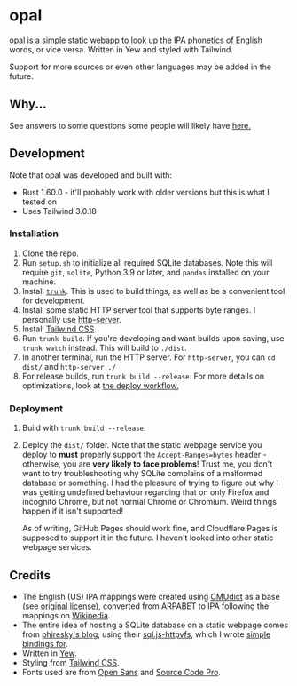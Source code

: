 # opal

opal is a simple static webapp to look up the IPA phonetics of English words, or vice versa. Written in Yew and styled
with Tailwind.

Support for more sources or even other languages may be added in the future.

## Why...

See answers to some questions some people will likely have [here.](Why.md)

## Development

Note that opal was developed and built with:

- Rust 1.60.0 - it'll probably work with older versions but this is what I tested on
- Uses Tailwind 3.0.18

### Installation

1. Clone the repo.
2. Run `setup.sh` to initialize all required SQLite databases. Note this will require `git`, `sqlite`, Python 3.9 or later, and `pandas` installed on your machine.
3. Install [`trunk`](https://github.com/thedodd/trunk). This is used to build things, as well as be a convenient tool for development.
4. Install some static HTTP server tool that supports byte ranges. I personally use [http-server](https://www.npmjs.com/package/http-server).
5. Install [Tailwind CSS](https://tailwindcss.com/).
6. Run `trunk build`. If you're developing and want builds upon saving, use `trunk watch` instead. This will build to `./dist`.
7. In another terminal, run the HTTP server. For `http-server`, you can `cd dist/` and `http-server ./`
8. For release builds, run `trunk build --release`. For more details on optimizations, look at [the deploy workflow.](./.github/workflows/deploy.yml)

### Deployment

1. Build with `trunk build --release`.
2. Deploy the `dist/` folder. Note that the static webpage service you deploy to **must** properly support the `Accept-Ranges=bytes` header - otherwise, you are **very likely to face problems**!
   Trust me, you don't want to try troubleshooting why SQLite complains of a malformed database or something. I had the pleasure of trying to figure out why I was getting
   undefined behaviour regarding that on only Firefox and incognito Chrome, but not normal Chrome or Chromium. Weird things happen if it isn't supported!

   As of writing, GitHub Pages should work fine, and Cloudflare Pages is supposed to support it in the future. I haven't looked into other static webpage services.

## Credits

- The English (US) IPA mappings were created using [CMUdict](https://github.com/cmusphinx/cmudict) as a base
  (see [original license](https://github.com/cmusphinx/cmudict/blob/master/LICENSE)), converted from ARPABET to IPA following the
  mappings on [Wikipedia](https://en.wikipedia.org/wiki/ARPABET).
- The entire idea of hosting a SQLite database on a static webpage comes from [phiresky's blog](https://phiresky.github.io/blog/2021/hosting-sqlite-databases-on-github-pages/),
  using their [sql.js-httpvfs](https://github.com/phiresky/sql.js-httpvfs), which I wrote [simple bindings for](https://github.com/ClementTsang/sql.js-httpvfs-rs).
- Written in [Yew](https://yew.rs/).
- Styling from [Tailwind CSS](https://tailwindcss.com/).
- Fonts used are from [Open Sans](https://github.com/googlefonts/opensans) and [Source Code Pro](https://github.com/adobe-fonts/source-code-pro).
